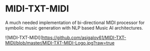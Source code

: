 # MIDI-TXT-MIDI
A much needed implementation of bi-directional MIDI processor for symbolic music generation with NLP based Music AI architectures.

![MIDI-TXT-MIDI](https://github.com/asigalov61/MIDI-TXT-MIDI/blob/master/MIDI-TXT-MIDI-Logo.jpg?raw=true
